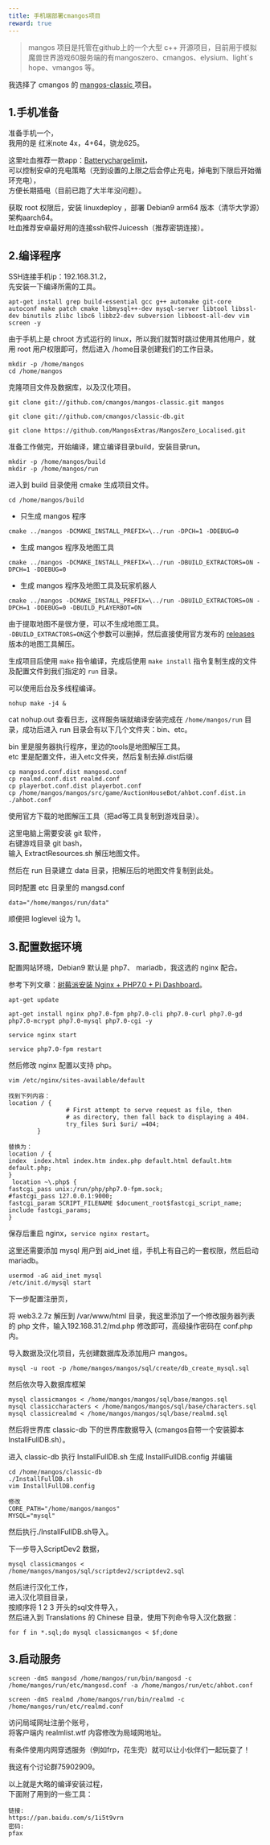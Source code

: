 ```yaml
---
title: 手机端部署cmangos项目
reward: true
---
```


> mangos 项目是托管在github上的一个大型 c++ 开源项目，目前用于模拟魔兽世界游戏60服务端的有mangoszero、cmangos、elysium、light`s hope、vmangos 等。

我选择了 cmangos 的 [ mangos-classic ](https://github.com/cmangos/mangos-classic) 项目。

<!--more-->

## 1.手机准备

准备手机一个，  
我用的是 红米note 4x，4+64，骁龙625。

这里吐血推荐一款app：[Batterychargelimit](https://github.com/sriharshaarangi/BatteryChargeLimit)，  
可以控制安卓的充电策略（充到设置的上限之后会停止充电，掉电到下限后开始循环充电），  
方便长期插电（目前已跑了大半年没问题）。

获取 root 权限后，安装 linuxdeploy ，部署 Debian9 arm64 版本（清华大学源）架构aarch64。  
吐血推荐安卓最好用的连接ssh软件Juicessh（推荐密钥连接）。

## 2.编译程序

SSH连接手机ip：192.168.31.2，  
先安装一下编译所需的工具。

```
apt-get install grep build-essential gcc g++ automake git-core autoconf make patch cmake libmysql++-dev mysql-server libtool libssl-dev binutils zlibc libc6 libbz2-dev subversion libboost-all-dev vim screen -y
```

由于手机上是 chroot 方式运行的 linux，所以我们就暂时跳过使用其他用户，就用 root 用户权限即可，然后进入 /home目录创建我们的工作目录。

```
mkdir -p /home/mangos
cd /home/mangos
```

克隆项目文件及数据库，以及汉化项目。

```
git clone git://github.com/cmangos/mangos-classic.git mangos
```

```
git clone git://github.com/cmangos/classic-db.git
```

```
git clone https://github.com/MangosExtras/MangosZero_Localised.git
```

准备工作做完，开始编译，建立编译目录build，安装目录run。

```
mkdir -p /home/mangos/build
mkdir -p /home/mangos/run
```

进入到 build 目录使用 cmake 生成项目文件。

```
cd /home/mangos/build
```

- 只生成 mangos 程序

```
cmake ../mangos -DCMAKE_INSTALL_PREFIX=\../run -DPCH=1 -DDEBUG=0
```
- 生成 mangos 程序及地图工具

```
cmake ../mangos -DCMAKE_INSTALL_PREFIX=\../run -DBUILD_EXTRACTORS=ON -DPCH=1 -DDEBUG=0
```
- 生成 mangos 程序及地图工具及玩家机器人

```
cmake ../mangos -DCMAKE_INSTALL_PREFIX=\../run -DBUILD_EXTRACTORS=ON -DPCH=1 -DDEBUG=0 -DBUILD_PLAYERBOT=ON
```

由于提取地图不是很方便，可以不生成地图工具。  
`-DBUILD_EXTRACTORS=ON`这个参数可以删掉，然后直接使用官方发布的 [releases](https://github.com/cmangos/mangos-classic/releases) 版本的地图工具解压。

生成项目后使用 `make` 指令编译，完成后使用 `make install` 指令复制生成的文件及配置文件到我们指定的 `run` 目录。

可以使用后台及多线程编译。

```
nohup make -j4 &
```

cat nohup.out 查看日志，这样服务端就编译安装完成在 `/home/mangos/run` 目录，成功后进入 run 目录会有以下几个文件夹：bin、etc。

bin 里是服务器执行程序，里边的tools是地图解压工具。  
etc 里是配置文件，进入etc文件夹，然后复制去掉.dist后缀

```
cp mangosd.conf.dist mangosd.conf
cp realmd.conf.dist realmd.conf
cp playerbot.conf.dist playerbot.conf
cp /home/mangos/mangos/src/game/AuctionHouseBot/ahbot.conf.dist.in ./ahbot.conf
```

使用官方下载的地图解压工具（把ad等工具复制到游戏目录）。

这里电脑上需要安装 git 软件，  
右键游戏目录 git bash，  
输入 ExtractResources.sh 解压地图文件。

然后在 run 目录建立 data 目录，把解压后的地图文件复制到此处。
 
同时配置 etc 目录里的 mangsd.conf 

```
data="/home/mangos/run/data"
```

顺便把 loglevel 设为 1。

## 3.配置数据环境

配置网站环境，Debian9 默认是 php7、 mariadb，我这选的 nginx 配合。

参考下列文章：[树莓派安装 Nginx + PHP7.0 + Pi Dashboard](http://shumeipai.nxez.com/2018/04/25/install-pi-dashboard-with-nginx-php7-on-pi.html)。

```
apt-get update

apt-get install nginx php7.0-fpm php7.0-cli php7.0-curl php7.0-gd php7.0-mcrypt php7.0-mysql php7.0-cgi -y

service nginx start

service php7.0-fpm restart

```

然后修改 nginx 配置以支持 php。

```
vim /etc/nginx/sites-available/default
```

```
找到下列内容：
location / {
                # First attempt to serve request as file, then
                # as directory, then fall back to displaying a 404.
                try_files $uri $uri/ =404;
        }
        
替换为：
location / {
index  index.html index.htm index.php default.html default.htm default.php;
}
 location ~\.php$ {
fastcgi_pass unix:/run/php/php7.0-fpm.sock;
#fastcgi_pass 127.0.0.1:9000;
fastcgi_param SCRIPT_FILENAME $document_root$fastcgi_script_name;
include fastcgi_params;
}
```

保存后重启 nginx，`service nginx restart`。

这里还需要添加 mysql 用户到 aid_inet 组，手机上有自己的一套权限，然后启动 mariadb。

```
usermod -aG aid_inet mysql
/etc/init.d/mysql start
```

下一步配置注册页，  

将 web3.2.7z 解压到 /var/www/html 目录，我这里添加了一个修改服务器列表的 php 文件，输入192.168.31.2/md.php 修改即可，高级操作密码在 conf.php 内。

导入数据及汉化项目，先创建数据库及添加用户 mangos。

```
mysql -u root -p /home/mangos/mangos/sql/create/db_create_mysql.sql
```

然后依次导入数据库框架

```
mysql classicmangos < /home/mangos/mangos/sql/base/mangos.sql
mysql classiccharacters < /home/mangos/mangos/sql/base/characters.sql
mysql classicrealmd < /home/mangos/mangos/sql/base/realmd.sql
```

然后将世界库 classic-db 下的世界库数据导入 (cmangos自带一个安装脚本InstallFullDB.sh）。

进入 classic-db 执行  InstallFullDB.sh 生成 InstallFullDB.config 并编辑 

```
cd /home/mangos/classic-db
./InstallFullDB.sh
vim InstallFullDB.config

修改
CORE_PATH="/home/mangos/mangos"
MYSQL="mysql"
```

然后执行./InstallFullDB.sh导入。

下一步导入ScriptDev2 数据，

```
mysql classicmangos < /home/mangos/mangos/sql/scriptdev2/scriptdev2.sql
```

然后进行汉化工作，  
进入汉化项目目录，  
按顺序将 1 2 3 开头的sql文件导入，  
然后进入到 Translations 的 Chinese 目录，使用下列命令导入汉化数据：

```
for f in *.sql;do mysql classicmangos < $f;done
```

## 3.启动服务

```
screen -dmS mangosd /home/mangos/run/bin/mangosd -c /home/mangos/run/etc/mangosd.conf -a /home/mangos/run/etc/ahbot.conf
```

```
screen -dmS realmd /home/mangos/run/bin/realmd -c /home/mangos/run/etc/realmd.conf
```


访问局域网址注册个账号，  
将客户端内 realmlist.wtf 内容修改为局域网地址。

有条件使用内网穿透服务（例如frp，花生壳）就可以让小伙伴们一起玩耍了！


我这有个讨论群75902909。

以上就是大略的编译安装过程，  
下面附了用到的一些工具：  

```
链接:
https://pan.baidu.com/s/1i5t9vrn
密码:
pfax
```